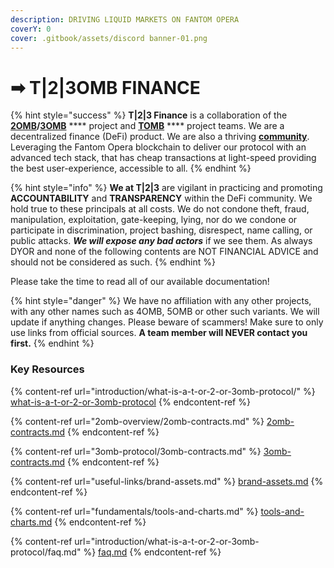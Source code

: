 ```yaml
---
description: DRIVING LIQUID MARKETS ON FANTOM OPERA
coverY: 0
cover: .gitbook/assets/discord banner-01.png
---
```


# ➡ T|2|3OMB FINANCE

{% hint style="success" %}
**T|2|3 Finance** is a collaboration of the [**2OMB**](https://2omb.finance)**/**[**3OMB**](https://3omb.finance) \*\*\*\* project and [**TOMB**](https://tomb.finance) \*\*\*\* project teams. We are a decentralized finance (DeFi) product. We are also a thriving [**community**](https://discord.gg/fAMqw6vF). Leveraging the Fantom Opera blockchain to deliver our protocol with an advanced tech stack, that has cheap transactions at light-speed providing the best user-experience, accessible to all.
{% endhint %}

{% hint style="info" %}
**We at T|2|3** are vigilant in practicing and promoting **ACCOUNTABILITY** and **TRANSPARENCY** within the DeFi community. We hold true to these principals at all costs. We do not condone theft, fraud, manipulation, exploitation, gate-keeping, lying, nor do we condone or participate in discrimination, project bashing, disrespect, name calling, or public attacks. _**We will expose any bad actors**_ if we see them. As always DYOR and none of the following contents are NOT FINANCIAL ADVICE and should not be considered as such.
{% endhint %}

Please take the time to read all of our available documentation!

{% hint style="danger" %}
We have no affiliation with any other projects, with any other names such as 4OMB, 5OMB or other such variants. We will update if anything changes. Please beware of scammers! Make sure to only use links from official sources. **A team member will NEVER contact you first.**
{% endhint %}

### Key Resources

{% content-ref url="introduction/what-is-a-t-or-2-or-3omb-protocol/" %}
[what-is-a-t-or-2-or-3omb-protocol](introduction/what-is-a-t-or-2-or-3omb-protocol/)
{% endcontent-ref %}

{% content-ref url="2omb-overview/2omb-contracts.md" %}
[2omb-contracts.md](2omb-overview/2omb-contracts.md)
{% endcontent-ref %}

{% content-ref url="3omb-protocol/3omb-contracts.md" %}
[3omb-contracts.md](3omb-protocol/3omb-contracts.md)
{% endcontent-ref %}

{% content-ref url="useful-links/brand-assets.md" %}
[brand-assets.md](useful-links/brand-assets.md)
{% endcontent-ref %}

{% content-ref url="fundamentals/tools-and-charts.md" %}
[tools-and-charts.md](fundamentals/tools-and-charts.md)
{% endcontent-ref %}

{% content-ref url="introduction/what-is-a-t-or-2-or-3omb-protocol/faq.md" %}
[faq.md](introduction/what-is-a-t-or-2-or-3omb-protocol/faq.md)
{% endcontent-ref %}
